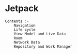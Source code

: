 # Jetpack
	Contents :-
		Navigation
		Life cycle
		View Model and Live Data
		Room	
		Network Data
		Repository and Work Manager
